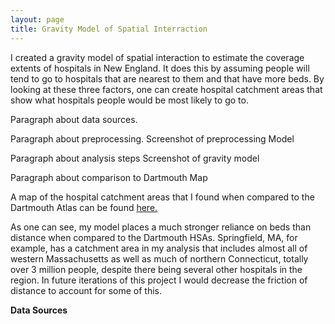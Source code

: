 ```yaml
---
layout: page
title: Gravity Model of Spatial Interraction
---
```


I created a gravity model of spatial interaction to estimate the coverage extents of hospitals in New England. It does this by assuming people will tend to go to hospitals that are nearest to them and that have more beds. By looking at these three factors, one can create hospital catchment areas that show what hospitals people would be most likely to go to.

Paragraph about data sources.

Paragraph about preprocessing.
  Screenshot of preprocessing Model

Paragraph about analysis steps
  Screenshot of gravity model

Paragraph about comparison to Dartmouth Map

A map of the hospital catchment areas that I found when compared to the Dartmouth Atlas can be found [here.](https://jackson-mumper.github.io/gravity/assets/leaflet_map/#6/44.281/-70.887)

As one can see, my model places a much stronger reliance on beds than distance when compared to the Dartmouth HSAs. Springfield, MA, for example, has a catchment area in my analysis that includes almost all of western Massachusetts as well as much of northern Connecticut, totally over 3 million people, despite there being several other hospitals in the region. In future iterations of this project I would decrease the friction of distance to account for some of this.

**Data Sources**
